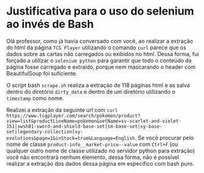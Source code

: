 # Justificativa para o uso do selenium ao invés de Bash

Olá professor, como já havia conversado com você, ao realizar a extração do html da página `TCG Player` utilizando o comando `curl` parece que os dados sobre as cartas não carregados ou exibidos no html. Dessa forma, fui forçado a utilizar o `selenium python` para garantir que todo o conteúdo da página fosse carregado e extraído, porque nem mascarando o header com BeautifulSoup foi suficiente.

O script bash `scrape.sh` realiza a extração de 118 páginas html e as salva dentro do diretório `dirty_data` e dentro de um diretório utilizando o `timestamp` como nome. 

Realizei a extração da seguinte url com `curl` `https://www.tcgplayer.com/search/pokemon/product?view=list&productLineName=pokemon&setName=sv-scarlet-and-violet-151|swsh01-sword-and-shield-base-set|sm-base-set|xy-base-set|legendary-collection|xy-evolutions&page=1&inStock=true&Language=English`. Se você procurar pelo nome de classe `product-info__market-price--value` com `Ctrl+F` (ou qualquer outro nome de classe utilizado no servidor python para extração) você não encontrará nenhum elemento, dessa forma, não é possível realizar a extração dos dados dessa página em específico com bash puro.